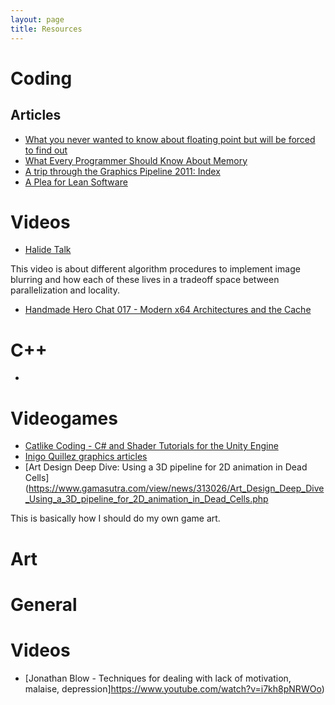 ```yaml
---
layout: page
title: Resources
---
```

    
# Coding
## Articles

- [What you never wanted to know about floating point but will be forced to find out](https://www.volkerschatz.com/science/float.html)
- [What Every Programmer Should Know About Memory](https://people.freebsd.org/%7Elstewart/articles/cpumemory.pdf)
- [A trip through the Graphics Pipeline 2011: Index](https://fgiesen.wordpress.com/2011/07/09/a-trip-through-the-graphics-pipeline-2011-index/)
- [A Plea for Lean Software](https://cr.yp.to/bib/1995/wirth.pdf)

# Videos

- [Halide Talk](https://www.youtube.com/watch?v=3uiEyEKji0M)	

This video is about different algorithm procedures to implement image blurring and how each of these lives in a tradeoff space between parallelization and locality.

- [Handmade Hero Chat 017 - Modern x64 Architectures and the Cache](https://www.youtube.com/watch?v=tk5P7mt2fAw)

# C++
- 

# Videogames


- [Catlike Coding -  C# and Shader Tutorials for the Unity Engine](https://catlikecoding.com/unity/tutorials/)
- [Inigo Quillez graphics articles](http://iquilezles.org/www/index.htm)
- [Art Design Deep Dive: Using a 3D pipeline for 2D animation in Dead Cells](https://www.gamasutra.com/view/news/313026/Art_Design_Deep_Dive_Using_a_3D_pipeline_for_2D_animation_in_Dead_Cells.php

This is basically how I should do my own game art.

# Art

	
# General

# Videos
 - [Jonathan Blow - Techniques for dealing with lack of motivation, malaise, depression]https://www.youtube.com/watch?v=i7kh8pNRWOo)
